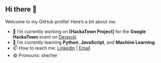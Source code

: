 ## Hi there 👋

Welcome to my GitHub profile! Here’s a bit about me:

- 🔭 I’m currently working on **[HackaTown Project]** for the **Google HackaTown** event on [Devpost](https://devpost.com/).
- 🌱 I’m currently learning **Python**, **JavaScript**, and **Machine Learning**.
- 📫 How to reach me: [LinkedIn](https://www.linkedin.com/in/khadija-a-3916b11b4/) | [Email](abattane.khadija586@gmail.com)
- 😄 Pronouns: she/her


